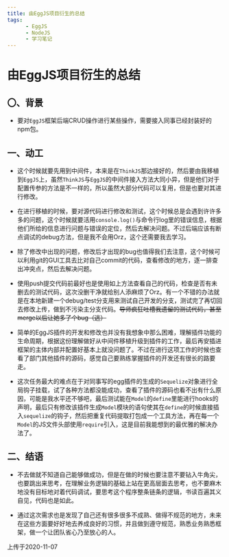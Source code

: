 ```yaml
---
title: 由EggJS项目衍生的总结
tags: 
      - EggJS
      - NodeJS
      - 学习笔记
---
```


由EggJS项目衍生的总结
=================================

〇、背景
---------------------------

-  要对`EggJS`框架后端CRUD操作进行某些操作，需要接入同事已经封装好的 npm包。<!--more-->

一、动工
-----------------------------

- 这个时候就要先用到中间件，本来是在`ThinkJS`那边接好的，然后要由我移植到`EggJS`上，虽然`ThinkJS`与`EggJS`的中间件接入方法大同小异，但是他们对于配置传参的方法是不一样的，所以虽然大部分代码可以复用，但是也要对其进行修改。

- 在进行移植的时候，要对源代码进行修改和测试，这个时候总是会遇到许许多多的问题，这个时候就要活用`console.log()`与命令行log里的错误信息，根据他们所给的信息进行问题与错误的定位，然后去解决问题。不过后端应该有断点调试的debug方法，但是我不会用Orz，这个还需要我去学习。

- 除了修改中出现的问题，修改后才出现的bug也值得我们去注意，这个时候可以利用git的GUI工具去比对自己commit的代码，查看修改的地方，逐一排查出冲突点，然后去解决问题。

- 使用push提交代码前最好也是使用如上方法查看自己的代码，检查是否有未删去的测试代码，这次没删干净就给别人添麻烦了Orz。有一个不错的办法就是在本地新建一个debug/test分支用来测试自己开发的分支，测试完了再切回去修改上传，做到不污染主分支代码。~~导师疯狂吐槽我遗留的测试代码，甚至merge以后让她多了个bug（逃）~~

- 简单的EggJS插件的开发和修改也并没有我想象中那么困难，理解插件功能的生命周期，根据这份理解做好从中间件移植升级到插件的工作，最后再安插进框架的主体内部并配置好基本上就没问题了。不过在进行这项工作的时候也查看了部门其他插件的源码，感觉自己要熟练掌握插件的开发还有很长的路要走。

-  这次任务最大的难点在于对同事写的egg插件的生成的`Sequelize`对象进行全局钩子挂载，试了各种方法都没能成功，查看了插件的源码也看不出有什么原因，可能是我水平还不够吧，最后测试能在`Model`的`define`里能进行hooks的声明，最后只有修改该插件生成`Model`模块的语句使其在`define`的时候直接插入`sequelize`的钩子，然后把重复代码提取打包成一个工具方法，再在每一个`Model`的JS文件头部使用`require`引入，这是目前我能想到的最优雅的解决办法了。

二、结语
-----------------------------

- 不去做就不知道自己能够做成功，但是在做的时候也要注意不要钻入牛角尖，也要跳出来思考，在理解业务逻辑的基础上站在更高层面去思考，也不要麻木地没有目标地对着代码调试，要思考这个程序整条链条的逻辑，书读百遍其义自见，代码也是如此。

- 通过这次需求也是发现了自己还有很多很多不成熟、做得不规范的地方，未来在这些方面要好好地去养成良好的习惯，并且做到遵守规范，熟悉业务熟悉框架，做一个让团队省心乃至放心的人。

上传于2020-11-07